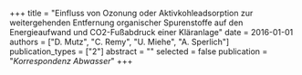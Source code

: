+++
title = "Einfluss von Ozonung oder Aktivkohleadsorption zur weitergehenden Entfernung organischer Spurenstoffe auf den Energieaufwand und CO2-Fußabdruck einer Kläranlage"
date = 2016-01-01
authors = ["D. Mutz", "C. Remy", "U. Miehe", "A. Sperlich"]
publication_types = ["2"]
abstract = ""
selected = false
publication = "*Korrespondenz Abwasser*"
+++

